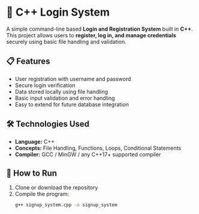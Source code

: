 # 🔐 C++ Login System

A simple command-line based **Login and Registration System** built in **C++**.  
This project allows users to **register, log in, and manage credentials** securely using basic file handling and validation.

## 📋 Features
- User registration with username and password  
- Secure login verification  
- Data stored locally using file handling  
- Basic input validation and error handling  
- Easy to extend for future database integration  

## 🛠️ Technologies Used
- **Language:** C++  
- **Concepts:** File Handling, Functions, Loops, Conditional Statements  
- **Compiler:** GCC / MinGW / any C++17+ supported compiler  

## 🚀 How to Run
1. Clone or download the repository  
2. Compile the program:
   ```bash
   g++ signup_system.cpp -o signup_system
